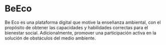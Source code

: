# BeEco
Be Eco es una plataforma digital que motive la enseñanza ambiental, con el propósito de obtener las capacidades y habilidades correctas para el bienestar social. Adicionalmente, promover una participación activa en la solución de obstáculos del medio ambiente.
